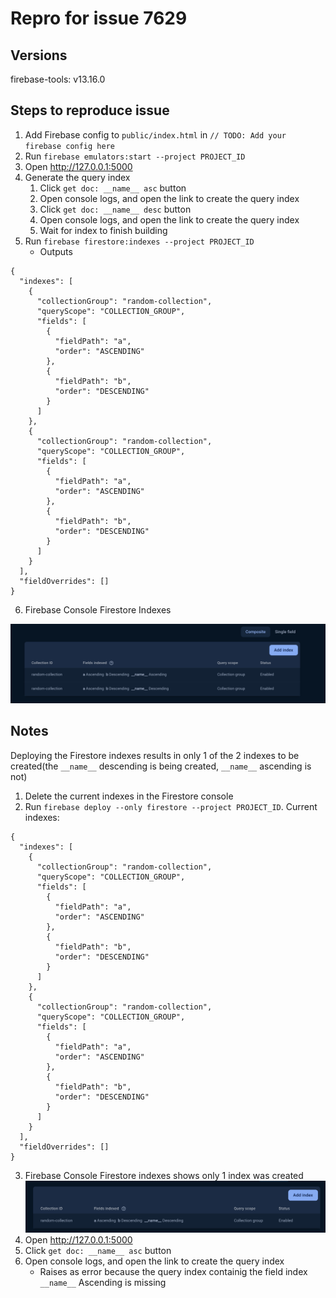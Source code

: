 # Repro for issue 7629

## Versions

firebase-tools: v13.16.0

## Steps to reproduce issue

1. Add Firebase config to `public/index.html` in `// TODO: Add your firebase config here`
2. Run `firebase emulators:start --project PROJECT_ID`
3. Open http://127.0.0.1:5000
4. Generate the query index
   1. Click `get doc: __name__ asc` button
   2. Open console logs, and open the link to create the query index
   3. Click `get doc: __name__ desc` button
   4. Open console logs, and open the link to create the query index
   5. Wait for index to finish building
5. Run `firebase firestore:indexes --project PROJECT_ID`
   - Outputs

```
{
  "indexes": [
    {
      "collectionGroup": "random-collection",
      "queryScope": "COLLECTION_GROUP",
      "fields": [
        {
          "fieldPath": "a",
          "order": "ASCENDING"
        },
        {
          "fieldPath": "b",
          "order": "DESCENDING"
        }
      ]
    },
    {
      "collectionGroup": "random-collection",
      "queryScope": "COLLECTION_GROUP",
      "fields": [
        {
          "fieldPath": "a",
          "order": "ASCENDING"
        },
        {
          "fieldPath": "b",
          "order": "DESCENDING"
        }
      ]
    }
  ],
  "fieldOverrides": []
}
```

6. Firebase Console Firestore Indexes

<img src="./images/firestore-console-indexes.png" alt="indexes" width="1024"/>

## Notes

Deploying the Firestore indexes results in only 1 of the 2 indexes to be created(the `__name__` descending is being created, `__name__` ascending is not)

1. Delete the current indexes in the Firestore console
2. Run `firebase deploy --only firestore --project PROJECT_ID`. Current indexes:

```
{
  "indexes": [
    {
      "collectionGroup": "random-collection",
      "queryScope": "COLLECTION_GROUP",
      "fields": [
        {
          "fieldPath": "a",
          "order": "ASCENDING"
        },
        {
          "fieldPath": "b",
          "order": "DESCENDING"
        }
      ]
    },
    {
      "collectionGroup": "random-collection",
      "queryScope": "COLLECTION_GROUP",
      "fields": [
        {
          "fieldPath": "a",
          "order": "ASCENDING"
        },
        {
          "fieldPath": "b",
          "order": "DESCENDING"
        }
      ]
    }
  ],
  "fieldOverrides": []
}
```

3. Firebase Console Firestore indexes shows only 1 index was created
   <img src="./images/firestore-console-indexes-1.png" alt="indexes" width="1024"/>
4. Open http://127.0.0.1:5000
5. Click `get doc: __name__ asc` button
6. Open console logs, and open the link to create the query index
   - Raises as error because the query index containig the field index `__name__` Ascending is missing

